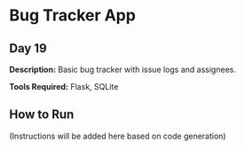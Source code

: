 # Bug Tracker App

## Day 19

**Description:** Basic bug tracker with issue logs and assignees.

**Tools Required:** Flask, SQLite

## How to Run

(Instructions will be added here based on code generation)
